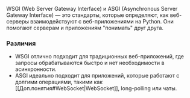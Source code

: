 WSGI (Web Server Gateway Interface) и ASGI (Asynchronous Server Gateway Interface) — это стандарты, которые определяют, как веб-серверы взаимодействуют с веб-приложениями на Python. Они помогают серверам и приложениям "понимать" друг друга.

### Различия 
- WSGI отлично подходит для традиционных веб-приложений, где запросы обрабатываются быстро и нет необходимости в асинхронности.
- ASGI идеально подходит для приложений, которые работают с долгими операциями, такими как [[Доп.понятия#WebSocket|WebSocket]], long-polling или чаты.